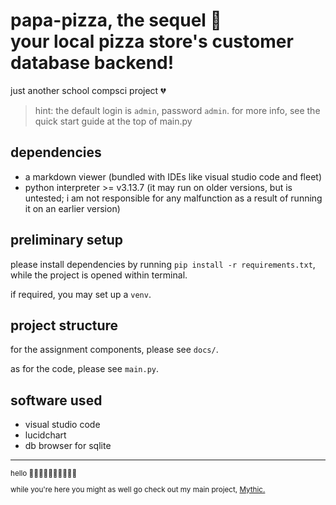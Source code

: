 <h1>
    papa-pizza, the sequel 🍕
    <br>
    your local pizza store's customer database backend!
</h1>

just another school compsci project 💔

> hint: the default login is `admin`, password `admin`.
> for more info, see the quick start guide at the top of main.py


## dependencies
* a markdown viewer (bundled with IDEs like visual studio code and fleet)
* python interpreter >= v3.13.7 (it may run on older versions, but is untested; i am not responsible for any malfunction as a result of running it on an earlier version)

## preliminary setup
please install dependencies by running `pip install -r requirements.txt`, while the project is opened within terminal.

if required, you may set up a `venv`.

## project structure
for the assignment components, please see `docs/`.

as for the code, please see `main.py`.

## software used
- visual studio code
- lucidchart
- db browser for sqlite

---

<sub>
hello 🫃🏾🫃🏾🫃🏾🫃🏾🫃🏾

while you're here you might as well go check out my main project, <a href="https://getmythic.app/">Mythic.</a>
</sub>
